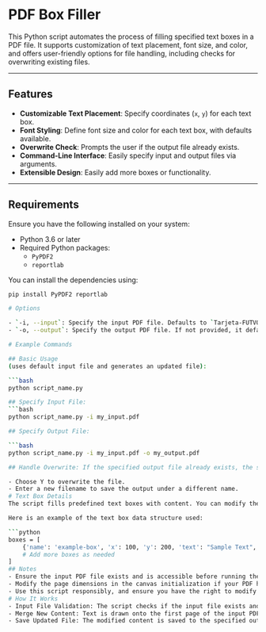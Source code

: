 # PDF Box Filler

This Python script automates the process of filling specified text boxes in a PDF file. It supports customization of text placement, font size, and color, and offers user-friendly options for file handling, including checks for overwriting existing files.

---

## Features

- **Customizable Text Placement**: Specify coordinates (`x`, `y`) for each text box.
- **Font Styling**: Define font size and color for each text box, with defaults available.
- **Overwrite Check**: Prompts the user if the output file already exists.
- **Command-Line Interface**: Easily specify input and output files via arguments.
- **Extensible Design**: Easily add more boxes or functionality.

---

## Requirements

Ensure you have the following installed on your system:

- Python 3.6 or later
- Required Python packages:
  - `PyPDF2`
  - `reportlab`

You can install the dependencies using:

```bash
pip install PyPDF2 reportlab

# Options

- `-i, --input`: Specify the input PDF file. Defaults to `Tarjeta-FUTVOLT-Puntajes_v2.pdf` if not provided.
- `-o, --output`: Specify the output PDF file. If not provided, it defaults to `updated_<input_filename>`.

# Example Commands

## Basic Usage
(uses default input file and generates an updated file):

```bash
python script_name.py

## Specify Input File:
```bash
python script_name.py -i my_input.pdf

## Specify Output File:

```bash
python script_name.py -i my_input.pdf -o my_output.pdf  

## Handle Overwrite: If the specified output file already exists, the script will prompt you:

- Choose Y to overwrite the file.
- Enter a new filename to save the output under a different name.
# Text Box Details
The script fills predefined text boxes with content. You can modify the generate_text_data() function to customize the text, coordinates, font size, and color.

Here is an example of the text box data structure used:

```python
boxes = [  
    {'name': 'example-box', 'x': 100, 'y': 200, 'text': "Sample Text", 'font_size': 12, 'font_color': (0, 0, 0)},  
    # Add more boxes as needed  
]  
## Notes
- Ensure the input PDF file exists and is accessible before running the script.
- Modify the page dimensions in the canvas initialization if your PDF has a custom size.
- Use this script responsibly, and ensure you have the right to modify the PDF files you use.
# How It Works
- Input File Validation: The script checks if the input file exists and is non-empty.
- Merge New Content: Text is drawn onto the first page of the input PDF at the specified coordinates and styles.
- Save Updated File: The modified content is saved to the specified output file, with overwrite checks to prevent accidental data loss.

